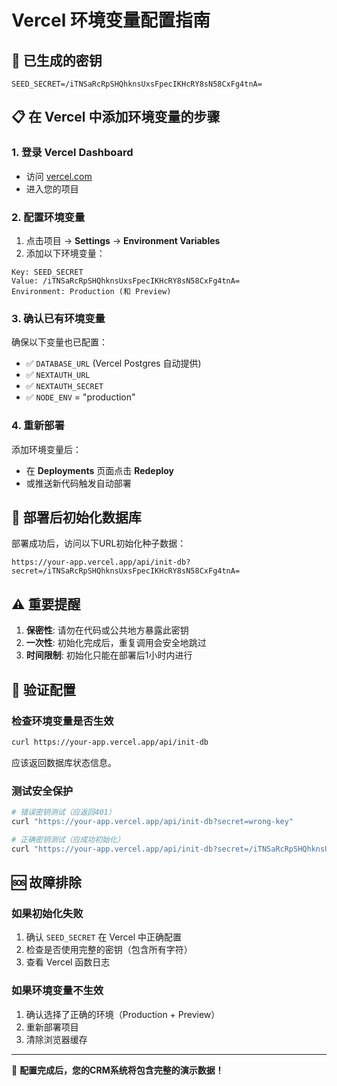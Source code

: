 # Vercel 环境变量配置指南

## 🔑 已生成的密钥

```
SEED_SECRET=/iTNSaRcRpSHQhknsUxsFpecIKHcRY8sN58CxFg4tnA=
```

## 📋 在 Vercel 中添加环境变量的步骤

### 1. 登录 Vercel Dashboard
- 访问 [vercel.com](https://vercel.com)
- 进入您的项目

### 2. 配置环境变量
1. 点击项目 → **Settings** → **Environment Variables**
2. 添加以下环境变量：

```
Key: SEED_SECRET
Value: /iTNSaRcRpSHQhknsUxsFpecIKHcRY8sN58CxFg4tnA=
Environment: Production (和 Preview)
```

### 3. 确认已有环境变量
确保以下变量也已配置：
- ✅ `DATABASE_URL` (Vercel Postgres 自动提供)
- ✅ `NEXTAUTH_URL`
- ✅ `NEXTAUTH_SECRET`
- ✅ `NODE_ENV` = "production"

### 4. 重新部署
添加环境变量后：
- 在 **Deployments** 页面点击 **Redeploy**
- 或推送新代码触发自动部署

## 🚀 部署后初始化数据库

部署成功后，访问以下URL初始化种子数据：

```
https://your-app.vercel.app/api/init-db?secret=/iTNSaRcRpSHQhknsUxsFpecIKHcRY8sN58CxFg4tnA=
```

## ⚠️ 重要提醒

1. **保密性**: 请勿在代码或公共地方暴露此密钥
2. **一次性**: 初始化完成后，重复调用会安全地跳过
3. **时间限制**: 初始化只能在部署后1小时内进行

## 🧪 验证配置

### 检查环境变量是否生效
```bash
curl https://your-app.vercel.app/api/init-db
```

应该返回数据库状态信息。

### 测试安全保护
```bash
# 错误密钥测试（应返回401）
curl "https://your-app.vercel.app/api/init-db?secret=wrong-key"

# 正确密钥测试（应成功初始化）
curl "https://your-app.vercel.app/api/init-db?secret=/iTNSaRcRpSHQhknsUxsFpecIKHcRY8sN58CxFg4tnA="
```

## 🆘 故障排除

### 如果初始化失败
1. 确认 `SEED_SECRET` 在 Vercel 中正确配置
2. 检查是否使用完整的密钥（包含所有字符）
3. 查看 Vercel 函数日志

### 如果环境变量不生效
1. 确认选择了正确的环境（Production + Preview）
2. 重新部署项目
3. 清除浏览器缓存

---

🎉 **配置完成后，您的CRM系统将包含完整的演示数据！**